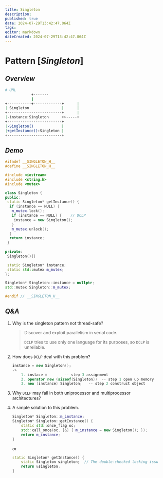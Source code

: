 ```yaml
---
title: Singleton
description: 
published: true
date: 2024-07-29T13:42:47.064Z
tags: 
editor: markdown
dateCreated: 2024-07-29T13:42:47.064Z
---
```


# Pattern [*Singleton*]

## *Overview*

```bash
# UML
            +-------
            |
+-----------+-------------+      |
| Singleton               |      |
+-------------------------+      |
|-instance:Singleton      +>-----+
+-------------------------+
|-Singleton()             |
|+getInstance():Singleton |
+-------------------------+
```

## *Demo*

```c++
#ifndef __SINGLETON_H__
#define __SINGLETON_H__

#include <iostream>
#include <string.h>
#include <mutex>

class Singleton {
public:
 static Singleton* getInstance() {
  if (instance == NULL) {
   m_mutex.lock();
   if (instance == NULL) {    // DCLP
    instance = new Singleton();
   }
   m_mutex.unlock();
  }
  return instance;
 }
    
private:
 Singleton(){}

 static Singleton* instance;
 static std::mutex m_mutex;
};

Singleton* Singleton::instance = nullptr;
std::mutex Singleton::m_mutex;

#endif // __SINGLETON_H__
```

## *Q&A*

1. Why is the singleton pattern not thread-safe?

   > Discover and exploit parallelism in serial code.
   >
   > `DCLP` tries to use only one language for its purposes, so `DCLP` is unreliable.

2. How does `DCLP` deal with this problem?

   ```c++
   instance = new Singleton();
   ->
       1. instace =        -- step 3 assignment
       2. operator new (sizeof(Singleton))  -- step 1 open up memory
       3. new (instance) Singleton;   -- step 2 construct object
   ```

3. Why `DCLP` may fail in both uniprocessor and multiprocessor architectures?

4. A simple solution to this problem.

   ```c++
   Singleton* Singleton::m_instance;
   Singleton* Singleton::getInstance() {
       static std::once_flag oc;
       std::call_once(oc, [&] { m_instance = new Singleton(); });
       return m_instance;
   }
   ```

   *or*

   ```c++
   static Singleton* getInstance() {
       static Singleton singleton;  // The double-checked locking issue was fixed in C++11
       return &singleton;
   }
   ```
